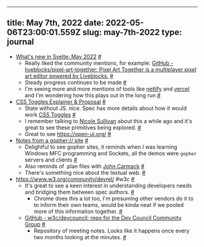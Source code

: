 
---
title: May 7th, 2022 
date: 2022-05-06T23:00:01.559Z
slug: may-7th-2022
type: journal
---
* [What's new in Svelte: May 2022](https://svelte.dev/blog/whats-new-in-svelte-may-2022) [#](#627a64fa-a36b-4cc7-9f13-2a3c1905587d)<a name="627a64fa-a36b-4cc7-9f13-2a3c1905587d"></a>
  * Really liked the community mentions, for example: [GitHub - liveblocks/pixel-art-together: Pixel Art Together is a multiplayer pixel art editor powered by Liveblocks.](https://github.com/liveblocks/pixel-art-together) [#](#627a64fa-53c3-411e-830b-5033ff4a6ba0)<a name="627a64fa-53c3-411e-830b-5033ff4a6ba0"></a>
  * Steady progress continues to be made [#](#627a64fa-caa8-4d52-be87-a7e389c195c8)<a name="627a64fa-caa8-4d52-be87-a7e389c195c8"></a>
  * I'm seeing more and more mentions of tools like [netlify](../entry/netlify) and [vercel](../entry/vercel) and I'm wondering how this plays out in the long run [#](#627a64fa-00b0-49d7-9ed2-3b838adee140)<a name="627a64fa-00b0-49d7-9ed2-3b838adee140"></a>
* [CSS Toggles Explainer &amp; Proposal](https://css.oddbird.net/toggles/explainer/) [#](#627a64fa-bea8-4c11-b163-150551849899)<a name="627a64fa-bea8-4c11-b163-150551849899"></a>
  * State without JS. nice. Spec has more details about how it would work 
 [CSS Toggles](https://tabatkins.github.io/css-toggle/) [#](#627a64fa-2c37-44bf-ba4b-a010dc8c5df9)<a name="627a64fa-2c37-44bf-ba4b-a010dc8c5df9"></a>
  * I remember talking to [Nicole Sullivan](../entry/nicole-sullivan) about this a while ago and it's great to see these primitives being explored. [#](#627a64fa-ffe4-49f0-960e-a554ed6c532b)<a name="627a64fa-ffe4-49f0-960e-a554ed6c532b"></a>
  * Great to see  https://open-ui.org/ [#](#627a64fa-763e-4d92-8a46-cfc6f48e74ee)<a name="627a64fa-763e-4d92-8a46-cfc6f48e74ee"></a>
* [Notes from a gopher:// site](https://daverupert.com/2022/05/notes-from-a-gopher-site/) [#](#627a64fa-e1f1-42c9-a672-831c810d11e8)<a name="627a64fa-e1f1-42c9-a672-831c810d11e8"></a>
  * Delightful to see gopher sites, it reminds when I was learning Windows MFC programming and Sockets, all the demos were `gopher` servers and clients [#](#627a64fa-418f-4066-8142-a3b105c9e3e1)<a name="627a64fa-418f-4066-8142-a3b105c9e3e1"></a>
  * Also reminds of .plan files with [John Carmack](../entry/john-carmack) [#](#627a64fa-c904-43ab-9e14-5b9950c96132)<a name="627a64fa-c904-43ab-9e14-5b9950c96132"></a>
  * There's something nice about the textual web. [#](#627a64fa-4041-4e6a-9bc9-4da3cee760db)<a name="627a64fa-4041-4e6a-9bc9-4da3cee760db"></a>
* https://www.w3.org/community/devrel/ #w3c [#](#627a64fa-2f1a-4dde-a6c6-a65fd0d3e1a8)<a name="627a64fa-2f1a-4dde-a6c6-a65fd0d3e1a8"></a>
  * It's great to see a keen interest in understanding developers needs and bridging them between spec authors. [#](#627a64fa-9214-4202-ae4e-f79bc7bfaa53)<a name="627a64fa-9214-4202-ae4e-f79bc7bfaa53"></a>
    * Chrome does this a lot too, I'm presuming other vendors do it to to inform their own teams, would be kinda neat if we pooled more of this information together. [#](#627a64fa-a5b8-47e1-9a4b-7f58421a8991)<a name="627a64fa-a5b8-47e1-9a4b-7f58421a8991"></a>
  * [GitHub - w3c/devcouncil: repo for the Dev Council Community Group](https://github.com/w3c/devcouncil/) [#](#627a64fa-8b44-471a-bd87-1afa209e47bd)<a name="627a64fa-8b44-471a-bd87-1afa209e47bd"></a>
    * Repository of meeting notes. Looks like it happens once every two months looking at the minutes. [#](#627a64fa-3861-483c-8cdc-445314a4b751)<a name="627a64fa-3861-483c-8cdc-445314a4b751"></a>


